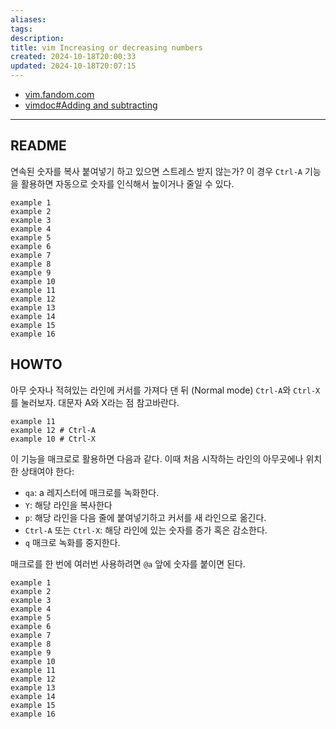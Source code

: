 ```yaml
---
aliases: 
tags: 
description:
title: vim Increasing or decreasing numbers
created: 2024-10-18T20:00:33
updated: 2024-10-18T20:07:15
---
```

- [vim.fandom.com](https://vim.fandom.com/wiki/Increasing_or_decreasing_numbers)
- [vimdoc#Adding and subtracting](https://vimdoc.sourceforge.net/htmldoc/change.html#CTRL-A)

---

## README

연속된 숫자를 복사 붙여넣기 하고 있으면 스트레스 받지 않는가? 이 경우 `Ctrl-A` 기능을 활용하면 자동으로 숫자를 인식해서 높이거나 줄일 수 있다.

```
example 1
example 2
example 3
example 4
example 5
example 6
example 7
example 8
example 9
example 10
example 11
example 12
example 13
example 14
example 15
example 16
```

## HOWTO

아무 숫자나 적혀있는 라인에 커서를 가져다 댄 뒤 (Normal mode) `Ctrl-A`와 `Ctrl-X` 를 눌러보자. 대문자 A와 X라는 점 참고바란다.

```
example 11
example 12 # Ctrl-A
example 10 # Ctrl-X
```

이 기능을 매크로로 활용하면 다음과 같다. 이때 처음 시작하는 라인의 아무곳에나 위치한 상태여야 한다:

- `qa`: a 레지스터에 매크로를 녹화한다.
- `Y`: 해당 라인을 복사한다
- `p`: 해당 라인을 다음 줄에 붙여넣기하고 커서를 새 라인으로 옮긴다.
- `Ctrl-A` 또는 `Ctrl-X`: 해당 라인에 있는 숫자를 증가 혹은 감소한다.
- `q` 매크로 녹화를 중지한다.

매크로를 한 번에 여러번 사용하려면 `@a` 앞에 숫자를 붙이면 된다.

```
example 1
example 2
example 3
example 4
example 5
example 6
example 7
example 8
example 9
example 10
example 11
example 12
example 13
example 14
example 15
example 16
```
